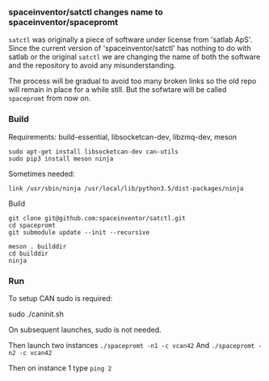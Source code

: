 ### spaceinventor/satctl changes name to spaceinventor/spacepromt

`satctl` was originally a piece of software under license from 'satlab ApS'. Since the current
version of 'spaceinventor/satctl' has nothing to do with satlab or the original `satctl`
we are changing the name of both the software and the repository to avoid any misunderstanding.


The process will be gradual to avoid too many broken links so the old repo will remain in place for a while still.
But the sofwtare will be called `spacepromt` from now on.


### Build

Requirements: build-essential, libsocketcan-dev, libzmq-dev, meson

```
sudo apt-get install libsocketcan-dev can-utils
sudo pip3 install meson ninja
```

Sometimes needed:
```
link /usr/sbin/ninja /usr/local/lib/python3.5/dist-packages/ninja
```

Build
```
git clone git@github.com:spaceinventor/satctl.git
cd spacepromt
git submodule update --init --recursive

meson . builddir
cd builddir
ninja
```

### Run

To setup CAN sudo is required:

sudo ./caninit.sh

On subsequent launches, sudo is not needed.

Then launch two instances
`./spacepromt -n1 -c vcan42`
And
`./spacepromt -n2 -c vcan42`

Then on instance 1 type `ping 2`
